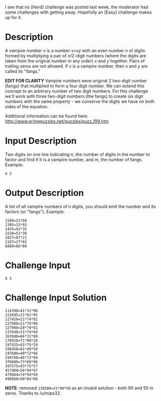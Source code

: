 I see that no [Hard] challenge was posted last week, the moderator had some challenges with getting away. Hopefully an [Easy] challenge makes up for it. 

# Description

A vampire number *v* is a number *v=xy* with an even number *n* of digits formed by multiplying a pair of *n*/2-digit numbers (where the digits are taken from the original number in any order) *x* and *y* together. Pairs of trailing zeros are not allowed. If *v* is a vampire number, then *x* and *y* are called its "fangs." 

**EDIT FOR CLARITY** Vampire numbers were original 2 two-digit number (fangs) that multiplied to form a four digit number. We can extend this concept to an arbitrary number of two digit numbers. For this challenge we'll work with three two-digit numbers (the fangs) to create six digit numbers with the same property - we conserve the digits we have on both sides of the equation.

Additional information can be found here: http://www.primepuzzles.net/puzzles/puzz_199.htm

# Input Description

Two digits on one line indicating *n*, the number of digits in the number to factor and find if it is a vampire number, and *m*, the number of fangs. Example:

    4 2

# Output Description

A list of all vampire numbers of *n* digits, you should emit the number and its factors (or "fangs"). Example:

    1260=21*60
    1395=15*93
    1435=41*35
    1530=51*30
    1827=87*21
    2187=27*81
    6880=86*80

# Challenge Input

    6 3

# Challenge Input Solution 

    114390=41*31*90
    121695=21*61*95
    127428=21*74*82
    127680=21*76*80
    127980=20*79*81
    137640=31*74*60
    163680=66*31*80
    178920=71*90*28
    197925=91*75*29
    198450=81*49*50
    247680=40*72*86
    294768=46*72*89
    376680=73*60*86
    397575=93*75*57
    457968=56*94*87
    479964=74*94*69
    498960=99*84*60

**NOTE**: removed `139500=31*90*50` as an invalid solution - both 90 and 50 in zeros. Thanks to /u/mips32. 